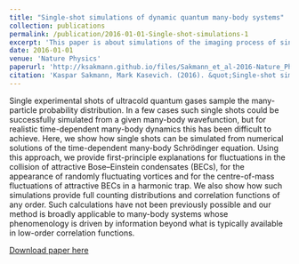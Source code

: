 ```yaml
---
title: "Single-shot simulations of dynamic quantum many-body systems"
collection: publications
permalink: /publication/2016-01-01-Single-shot-simulations-1
excerpt: 'This paper is about simulations of the imaging process of single experimental realizations of ultracold quantum many-body systems.'
date: 2016-01-01
venue: 'Nature Physics'
paperurl: 'http://ksakmann.github.io/files/Sakmann_et_al-2016-Nature_Physics.pdf'
citation: 'Kaspar Sakmann, Mark Kasevich. (2016). &quot;Single-shot simulations of dynamic quantum many-body systems &quot; <i>Nature Physics</i> 12, 451, Jan 2016.'
---
```

Single experimental shots of ultracold quantum gases sample the many-particle probability distribution. In a few cases such single shots could be successfully simulated from a given many-body wavefunction, but for realistic time-dependent many-body dynamics this has been difficult to achieve. Here, we show how single shots can be simulated from numerical solutions of the time-dependent many-body Schrödinger equation. Using this approach, we provide first-principle explanations for fluctuations in the collision of attractive Bose–Einstein condensates (BECs), for the appearance of randomly fluctuating vortices and for the centre-of-mass fluctuations of attractive BECs in a harmonic trap. We also show how such simulations provide full counting distributions and correlation functions of any order. Such calculations have not been previously possible and our method is broadly applicable to many-body systems whose phenomenology is driven by information beyond what is typically available in low-order correlation functions.


[Download paper here](http://ksakmann.github.io/files/Sakmann_et_al-2016-Nature_Physics.pdf)

